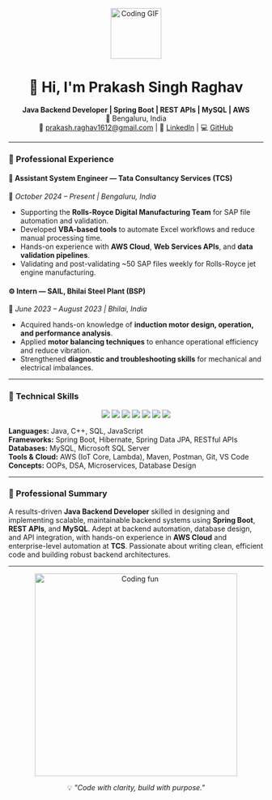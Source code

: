 <!-- Cool animated banner -->
<p align="center">
  <img src="https://media.giphy.com/media/qgQUggAC3Pfv687qPC/giphy.gif" width=100" alt="Coding GIF">
</p>

<h1 align="center">👋 Hi, I'm Prakash Singh Raghav</h1>

<p align="center">
  <b>Java Backend Developer | Spring Boot | REST APIs | MySQL | AWS</b><br>
  📍 Bengaluru, India <br>
  📧 <a href="mailto:prakash.raghav1612@gmail.com">prakash.raghav1612@gmail.com</a> |
  🔗 <a href="https://linkedin.com/in/prakash-singh-raghav">LinkedIn</a> |
  💻 <a href="https://github.com/1raghav6">GitHub</a>
</p>

---

### 💼 Professional Experience  

#### 🏢 Assistant System Engineer — Tata Consultancy Services (TCS)  
📅 *October 2024 – Present | Bengaluru, India*  
- Supporting the **Rolls-Royce Digital Manufacturing Team** for SAP file automation and validation.  
- Developed **VBA-based tools** to automate Excel workflows and reduce manual processing time.  
- Hands-on experience with **AWS Cloud**, **Web Services APIs**, and **data validation pipelines**.  
- Validating and post-validating ~50 SAP files weekly for Rolls-Royce jet engine manufacturing.  

#### ⚙️ Intern — SAIL, Bhilai Steel Plant (BSP)  
📅 *June 2023 – August 2023 | Bhilai, India*  
- Acquired hands-on knowledge of **induction motor design, operation, and performance analysis**.  
- Applied **motor balancing techniques** to enhance operational efficiency and reduce vibration.  
- Strengthened **diagnostic and troubleshooting skills** for mechanical and electrical imbalances.  

---

### 🧠 Technical Skills  

<p align="center">
  <img src="https://img.shields.io/badge/Java-%23ED8B00.svg?style=for-the-badge&logo=openjdk&logoColor=white" />
  <img src="https://img.shields.io/badge/Spring%20Boot-%236DB33F.svg?style=for-the-badge&logo=springboot&logoColor=white" />
  <img src="https://img.shields.io/badge/MySQL-%234479A1.svg?style=for-the-badge&logo=mysql&logoColor=white" />
  <img src="https://img.shields.io/badge/AWS-%23FF9900.svg?style=for-the-badge&logo=amazonaws&logoColor=white" />
  <img src="https://img.shields.io/badge/Maven-%23C71A36.svg?style=for-the-badge&logo=apachemaven&logoColor=white" />
  <img src="https://img.shields.io/badge/Postman-%23FF6C37.svg?style=for-the-badge&logo=postman&logoColor=white" />
  <img src="https://img.shields.io/badge/Git-%23F05033.svg?style=for-the-badge&logo=git&logoColor=white" />
</p>

**Languages:** Java, C++, SQL, JavaScript  
**Frameworks:** Spring Boot, Hibernate, Spring Data JPA, RESTful APIs  
**Databases:** MySQL, Microsoft SQL Server  
**Tools & Cloud:** AWS (IoT Core, Lambda), Maven, Postman, Git, VS Code  
**Concepts:** OOPs, DSA, Microservices, Database Design  

---

### 🧾 Professional Summary  

A results-driven **Java Backend Developer** skilled in designing and implementing scalable, maintainable backend systems using **Spring Boot**, **REST APIs**, and **MySQL**. Adept at backend automation, database design, and API integration, with hands-on experience in **AWS Cloud** and enterprise-level automation at **TCS**. Passionate about writing clean, efficient code and building robust backend architectures.  

---

<p align="center">
  <img src="https://media.giphy.com/media/26tn33aiTi1jkl6H6/giphy.gif" width="400" alt="Coding fun">
</p>

<p align="center">
  💡 <i>"Code with clarity, build with purpose."</i>
</p>
